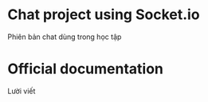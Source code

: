 # Chat project using Socket.io
Phiên bản chat dùng trong học tập
# Official documentation
Lười viết
